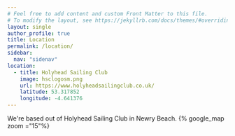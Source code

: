 ```yaml
---
# Feel free to add content and custom Front Matter to this file.
# To modify the layout, see https://jekyllrb.com/docs/themes/#overriding-theme-defaults
layout: single
author_profile: true
title: Location
permalink: /location/
sidebar:
  nav: "sidenav"
location:
  - title: Holyhead Sailing Club
    image: hsclogosm.png
    url: https://www.holyheadsailingclub.co.uk/
    latitude: 53.317852
    longitude: -4.641376
---
```

We're based out of Holyhead Sailing Club in Newry Beach. {% google_map zoom ="15"%}

